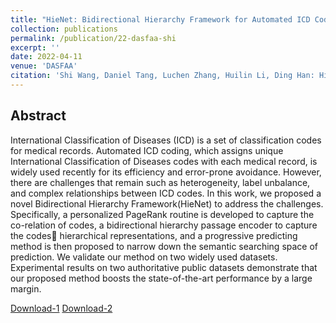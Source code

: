 ```yaml
---
title: "HieNet: Bidirectional Hierarchy Framework for Automated ICD Coding"
collection: publications
permalink: /publication/22-dasfaa-shi
excerpt: ''
date: 2022-04-11
venue: 'DASFAA'
citation: 'Shi Wang, Daniel Tang, Luchen Zhang, Huilin Li, Ding Han: HieNet: Bidirectional Hierarchy Framework for Automated ICD Coding. DASFAA (2) 2022: 523-539'
---
```

Abstract
--
International Classification of Diseases (ICD) is a set of classification codes for medical records. Automated ICD coding, which assigns unique International Classification of Diseases codes with each medical record, is widely used recently for its efficiency and error-prone avoidance. However, there are challenges that remain such as heterogeneity, label unbalance, and complex relationships between ICD codes. In this work, we proposed a novel Bidirectional Hierarchy Framework(HieNet) to address the challenges. Specifically, a personalized PageRank routine is developed to capture the co-relation of codes, a bidirectional hierarchy passage encoder to capture the codes hierarchical representations, and a progressive predicting method is then proposed to narrow down the semantic searching space of prediction. We validate our method on two widely used datasets. Experimental results on two authoritative public datasets demonstrate that our proposed method boosts the state-of-the-art performance by a large margin.

[Download-1](https://link.springer.com/content/pdf/10.1007/978-3-031-00126-0_38.pdf)
[Download-2](../files/dasfaa22-shi.pdf)

